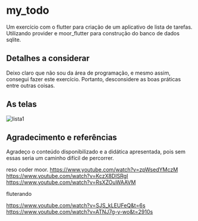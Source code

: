 # my_todo

Um exercício com o flutter para criação de um aplicativo de lista de tarefas. Utilizando provider e moor_flutter para construção do banco de dados sqlite.

## Detalhes a considerar

Deixo claro que não sou da área de programação, e mesmo assim, consegui fazer este exercício. Portanto, desconsidere as boas práticas entre outras coisas.

## As telas

![lista1](https://user-images.githubusercontent.com/55671798/81412226-edea8100-9119-11ea-8998-8c0b22c1c082.png)


## Agradecimento e referências

Agradeço o conteúdo disponibilizado e a didática apresentada, pois sem essas seria um caminho difícil de percorrer.

reso coder moor.
https://www.youtube.com/watch?v=zpWsedYMczM
https://www.youtube.com/watch?v=KczX8DISRgI
https://www.youtube.com/watch?v=RsXZOuWAAVM

fluterando

https://www.youtube.com/watch?v=SJS_kLEUFeQ&t=6s
https://www.youtube.com/watch?v=ATNJ7g-y-wo&t=2910s

